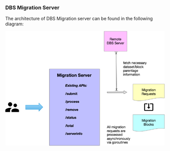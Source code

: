 ### DBS Migration Server

The architecture of DBS Migration server can be found in the
following diagram:

![DBS Migration server](images/DBS_MigrationServer.png)
